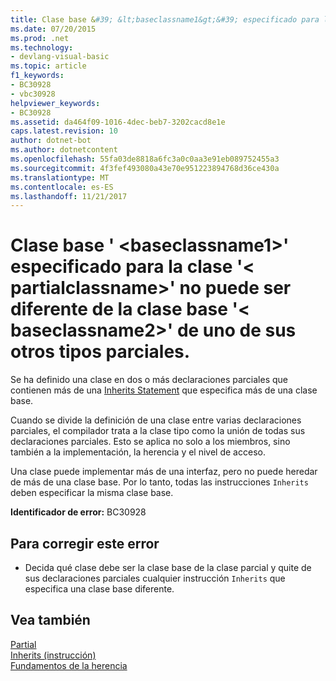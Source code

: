 ```yaml
---
title: Clase base &#39; &lt;baseclassname1&gt;&#39; especificado para la clase &#39;&lt; partialclassname&gt;&#39; no puede ser diferente de la clase base &#39;&lt; baseclassname2&gt;&#39; de uno de sus otros tipos parciales.
ms.date: 07/20/2015
ms.prod: .net
ms.technology:
- devlang-visual-basic
ms.topic: article
f1_keywords:
- BC30928
- vbc30928
helpviewer_keywords:
- BC30928
ms.assetid: da464f09-1016-4dec-beb7-3202cacd8e1e
caps.latest.revision: 10
author: dotnet-bot
ms.author: dotnetcontent
ms.openlocfilehash: 55fa03de8818a6fc3a0c0aa3e91eb089752455a3
ms.sourcegitcommit: 4f3fef493080a43e70e951223894768d36ce430a
ms.translationtype: MT
ms.contentlocale: es-ES
ms.lasthandoff: 11/21/2017
---
```

# <a name="base-class-39ltbaseclassname1gt39-specified-for-class-39ltpartialclassnamegt39-cannot-be-different-from-the-base-class-39ltbaseclassname2gt39-of-one-of-its-other-partial-types"></a>Clase base &#39; &lt;baseclassname1&gt;&#39; especificado para la clase &#39;&lt; partialclassname&gt;&#39; no puede ser diferente de la clase base &#39;&lt; baseclassname2&gt;&#39; de uno de sus otros tipos parciales.
Se ha definido una clase en dos o más declaraciones parciales que contienen más de una [Inherits Statement](../../visual-basic/language-reference/statements/inherits-statement.md) que especifica más de una clase base.  
  
 Cuando se divide la definición de una clase entre varias declaraciones parciales, el compilador trata a la clase tipo como la unión de todas sus declaraciones parciales. Esto se aplica no solo a los miembros, sino también a la implementación, la herencia y el nivel de acceso.  
  
 Una clase puede implementar más de una interfaz, pero no puede heredar de más de una clase base. Por lo tanto, todas las instrucciones `Inherits` deben especificar la misma clase base.  
  
 **Identificador de error:** BC30928  
  
## <a name="to-correct-this-error"></a>Para corregir este error  
  
-   Decida qué clase debe ser la clase base de la clase parcial y quite de sus declaraciones parciales cualquier instrucción `Inherits` que especifica una clase base diferente.  
  
## <a name="see-also"></a>Vea también  
 [Partial](../../visual-basic/language-reference/modifiers/partial.md)  
 [Inherits (instrucción)](../../visual-basic/language-reference/statements/inherits-statement.md)  
 [Fundamentos de la herencia](../../visual-basic/programming-guide/language-features/objects-and-classes/inheritance-basics.md)
